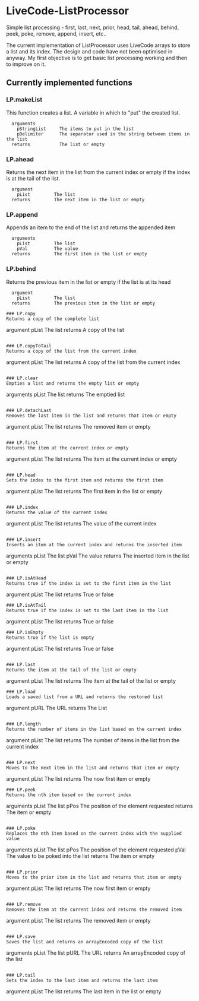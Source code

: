 # LiveCode-ListProcessor

Simple list processing - first, last, next, prior, head, tail, ahead, behind, peek, poke, remove, append, insert, etc..

The current implementation of ListProcessor uses LiveCode arrays to store a list and its index. The design and code have not been optimised in anyway. My first objective is to get basic list processing working and then to improve on it. 

## Currently implemented functions

### LP.makeList
This function creates a list. A variable in which to "put" the created list.
```
  arguments
    pStringList     The items to put in the list
    pDelimiter      The separator used in the string between items in the list
  returns           The list or empty
```

### LP.ahead
Returns the next item in the list from the current index or empty if the index is at the tail of the list.
```
  argument
    pList         The list
  returns         The next item in the list or empty
```

### LP.append
Appends an item to the end of the list and returns the appended item
```
  arguments
    pList         The list
    pVal          The value
  returns         The first item in the list or empty
```

### LP.behind 
Returns the previous item in the list or empty if the list is at its head
```
  argument
    pList         The list
  returns         The previous item in the list or empty

### LP.copy
Returns a copy of the complete list
```
  argument
    pList         The list
  returns         A copy of the list
```

### LP.copyToTail
Returns a copy of the list from the current index
```
  argument
    pList         The list
  returns         A copy of the list from the current index
```

### LP.clear
Empties a list and returns the empty list or empty
```
  arguments
    pList         The list
  returns         The emptied list
```

### LP.detachLast
Removes the last item in the list and returns that item or empty
```
  argument
    pList         The list
  returns         The removed item or empty
```

### LP.first
Returns the item at the current index or empty
```
  argument
    pList         The list
  returns         The item at the current index or empty
```

### LP.head
Sets the index to the first item and returns the first item
```
  argument
    pList         The list
  returns         The first item in the list or empty
```

### LP.index
Returns the value of the current index
```
  argument
    pList         The list
  returns         The value of the current index
```

### LP.insert
Inserts an item at the current index and returns the inserted item
```
  arguments
    pList         The list
    pVal          The value
  returns         The inserted item in the list or empty
```

### LP.isAtHead
Returns true if the index is set to the first item in the list
```
  argument
    pList         The list
  returns         True or false
```
### LP.isAtTail
Returns true if the index is set to the last item in the list
```
  argument
    pList         The list
  returns         True or false
```
### LP.isEmpty
Returns true if the list is empty
```
  argument
    pList         The list
  returns         True or false
```

### LP.last
Returns the item at the tail of the list or empty
```
  argument
    pList         The list
  returns         The item at the tail of the list or empty
```
### LP.load
Loads a saved list from a URL and returns the restored list
```
  argument
    pURL          The URL
  returns         The List
```

### LP.length
Returns the number of items in the list based on the current index
```
  argument
    pList         The list
  returns         The number of items in the list from the current index
```

### LP.next
Moves to the next item in the list and returns that item or empty
```
  argument
    pList         The list
  returns         The now first item or empty
```
### LP.peek
Returns the nth item based on the current index
```
  arguments
    pList         The list
    pPos          The position of the element requested
  returns         The item or empty
```

### LP.poke
Replaces the nth item based on the current index with the supplied value
```
  arguments
    pList         The list
    pPos          The position of the element requested
    pVal          The value to be poked into the list
  returns         The item or empty
```
  
### LP.prior
Moves to the prior item in the list and returns that item or empty
```
  argument
    pList         The list
  returns         The now first item or empty
```

### LP.remove
Removes the item at the current index and returns the removed item
```
  argument
    pList         The list
  returns         The removed item or empty
```

### LP.save
Saves the list and returns an arrayEncoded copy of the list
```
  arguments
    pList         The list
    pURL          The URL
  returns         An arrayEncoded copy of the list
```

### LP.tail
Sets the index to the last item and returns the last item
```
  argument
    pList         The list
  returns         The last item in the list or empty
```
